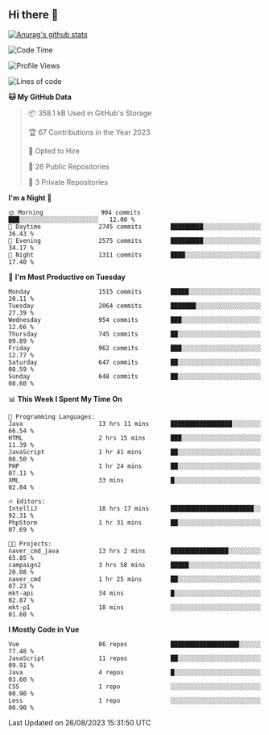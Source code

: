 ## Hi there 👋

[![Anurag's github stats](https://github-readme-stats.vercel.app/api?username=Songwonseok)](https://github.com/anuraghazra/github-readme-stats)



<!--START_SECTION:waka-->
![Code Time](http://img.shields.io/badge/Code%20Time-2%2C481%20hrs%2022%20mins-blue)

![Profile Views](http://img.shields.io/badge/Profile%20Views-1-blue)

![Lines of code](https://img.shields.io/badge/From%20Hello%20World%20I%27ve%20Written-35.0%20million%20lines%20of%20code-blue)

**🐱 My GitHub Data** 

> 📦 358.1 kB Used in GitHub's Storage 
 > 
> 🏆 67 Contributions in the Year 2023
 > 
> 💼 Opted to Hire
 > 
> 📜 26 Public Repositories 
 > 
> 🔑 3 Private Repositories 
 > 
**I'm a Night 🦉** 

```text
🌞 Morning                904 commits         ███░░░░░░░░░░░░░░░░░░░░░░   12.00 % 
🌆 Daytime                2745 commits        █████████░░░░░░░░░░░░░░░░   36.43 % 
🌃 Evening                2575 commits        █████████░░░░░░░░░░░░░░░░   34.17 % 
🌙 Night                  1311 commits        ████░░░░░░░░░░░░░░░░░░░░░   17.40 % 
```
📅 **I'm Most Productive on Tuesday** 

```text
Monday                   1515 commits        █████░░░░░░░░░░░░░░░░░░░░   20.11 % 
Tuesday                  2064 commits        ███████░░░░░░░░░░░░░░░░░░   27.39 % 
Wednesday                954 commits         ███░░░░░░░░░░░░░░░░░░░░░░   12.66 % 
Thursday                 745 commits         ██░░░░░░░░░░░░░░░░░░░░░░░   09.89 % 
Friday                   962 commits         ███░░░░░░░░░░░░░░░░░░░░░░   12.77 % 
Saturday                 647 commits         ██░░░░░░░░░░░░░░░░░░░░░░░   08.59 % 
Sunday                   648 commits         ██░░░░░░░░░░░░░░░░░░░░░░░   08.60 % 
```


📊 **This Week I Spent My Time On** 

```text
💬 Programming Languages: 
Java                     13 hrs 11 mins      █████████████████░░░░░░░░   66.54 % 
HTML                     2 hrs 15 mins       ███░░░░░░░░░░░░░░░░░░░░░░   11.39 % 
JavaScript               1 hr 41 mins        ██░░░░░░░░░░░░░░░░░░░░░░░   08.50 % 
PHP                      1 hr 24 mins        ██░░░░░░░░░░░░░░░░░░░░░░░   07.11 % 
XML                      33 mins             █░░░░░░░░░░░░░░░░░░░░░░░░   02.84 % 

🔥 Editors: 
IntelliJ                 18 hrs 17 mins      ███████████████████████░░   92.31 % 
PhpStorm                 1 hr 31 mins        ██░░░░░░░░░░░░░░░░░░░░░░░   07.69 % 

🐱‍💻 Projects: 
naver_cmd_java           13 hrs 2 mins       ████████████████░░░░░░░░░   65.85 % 
campaign2                3 hrs 58 mins       █████░░░░░░░░░░░░░░░░░░░░   20.08 % 
naver_cmd                1 hr 25 mins        ██░░░░░░░░░░░░░░░░░░░░░░░   07.23 % 
mkt-api                  34 mins             █░░░░░░░░░░░░░░░░░░░░░░░░   02.87 % 
mkt-p1                   18 mins             ░░░░░░░░░░░░░░░░░░░░░░░░░   01.60 % 
```

**I Mostly Code in Vue** 

```text
Vue                      86 repos            ███████████████████░░░░░░   77.48 % 
JavaScript               11 repos            ██░░░░░░░░░░░░░░░░░░░░░░░   09.91 % 
Java                     4 repos             █░░░░░░░░░░░░░░░░░░░░░░░░   03.60 % 
CSS                      1 repo              ░░░░░░░░░░░░░░░░░░░░░░░░░   00.90 % 
Less                     1 repo              ░░░░░░░░░░░░░░░░░░░░░░░░░   00.90 % 
```




 Last Updated on 26/08/2023 15:31:50 UTC
<!--END_SECTION:waka-->
